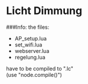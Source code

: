 # Licht Dimmung
###Info:
the files:
 - AP_setup.lua<br>
 - set_wifi.lua<br>
 - webserver.lua<br>
 - regelung.lua<br>

have to be compiled to ".lc"<br>
(use "node.compile()")

